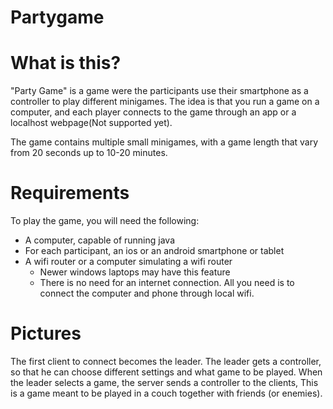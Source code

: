 # Partygame

# What is this?
"Party Game" is a game were the participants use their smartphone as a controller to play different minigames. The idea is that you run a game on a computer, and each player connects to the game through an app or a localhost webpage(Not supported yet).

The game contains multiple small minigames, with a game length that vary from 20 seconds up to 10-20 minutes.

# Requirements
To play the game, you will need the following:
* A computer, capable of running java 
* For each participant, an ios or an android smartphone or tablet
* A wifi router or a computer simulating a wifi router
  * Newer windows laptops may have this feature
  * There is no need for an internet connection. All you need is to connect the computer and phone through local wifi.

  
# Pictures


The first client to connect becomes the leader. The leader gets a controller, so that he can choose different settings and what game to be played. When the leader selects a game, the server sends a controller to the clients,
This is a game meant to be played in a couch together with friends (or enemies).
